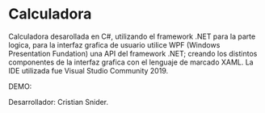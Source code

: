 # Calculadora

Calculadora desarollada en C#, utilizando el framework .NET para la parte logica, 
  para la interfaz grafica de usuario utilice WPF (Windows Presentation Fundation) una API del framework .NET;
  creando los distintos componentes de la interfaz grafica con el lenguaje de marcado XAML.
La IDE utilizada fue Visual Studio Community 2019.

DEMO: 

Desarrollador: Cristian Snider.

